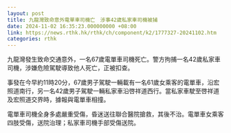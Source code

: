 ```yaml
---
layout: post
title: 九龍灣致命意外電單車司機亡　涉事42歲私家車司機被捕
date: 2024-11-02 16:35:23.000000000 +08:00
link: https://news.rthk.hk/rthk/ch/component/k2/1777327-20241102.htm
categories: rthk
---
```


九龍灣發生致命交通意外，一名67歲電單車司機死亡。警方拘捕一名42歲私家車司機，涉嫌危險駕駛導致他人死亡，正被扣查。

事發在今早約11時20分，67歲男子駕駛一輛載有一名61歲女乘客的電單車，沿宏照道南行，另一名42歲男子駕駛一輛私家車沿啓祥道西行。當私家車駛至啓祥道及宏照道交界時，據報與電單車相撞。

電單車司機全身多處嚴重受傷，昏迷送往聯合醫院搶救，其後不治。電單車女乘客四肢受傷，送院治理；私家車司機手部受傷送院。

